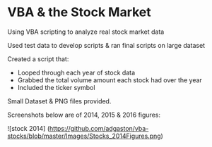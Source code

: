 # VBA & the Stock Market
Using VBA scripting to analyze real stock market data


Used test data to develop scripts & ran final scripts on large dataset

Created a script that:
- Looped through each year of stock data
- Grabbed the total volume amount each stock had over the year
- Included the ticker symbol

Small Dataset & PNG files provided.

Screenshots below are of 2014, 2015 & 2016 figures:

![stock 2014] (https://github.com/adgaston/vba-stocks/blob/master/Images/Stocks_2014Figures.png)
